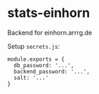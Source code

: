 # stats-einhorn

Backend for einhorn.arrrg.de

Setup `secrets.js`:

```
module.exports = {
  db_password: '...',
  backend_password: '...',
  salt: '...'
}
```
